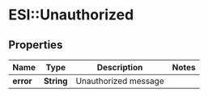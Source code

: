 # ESI::Unauthorized

## Properties
Name | Type | Description | Notes
------------ | ------------- | ------------- | -------------
**error** | **String** | Unauthorized message | 


